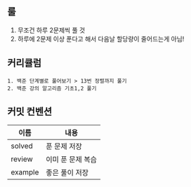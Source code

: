 ## 룰
1. 무조건 하루 2문제씩 풀 것
2. 하루에 2문제 이상 푼다고 해서 다음날 할당량이 줄어드는게 아님!

## 커리큘럼
```1. 백준 단계별로 풀어보기 > 13번 정렬까지 풀기```</br>
```2. 백준 강의 알고리즘 기초1,2 풀기```

## 커밋 컨벤션
|이름|내용|
|------|---|
|solved|푼 문제 저장|
|review|이미 푼 문제 복습|
|example|좋은 풀이 저장|
